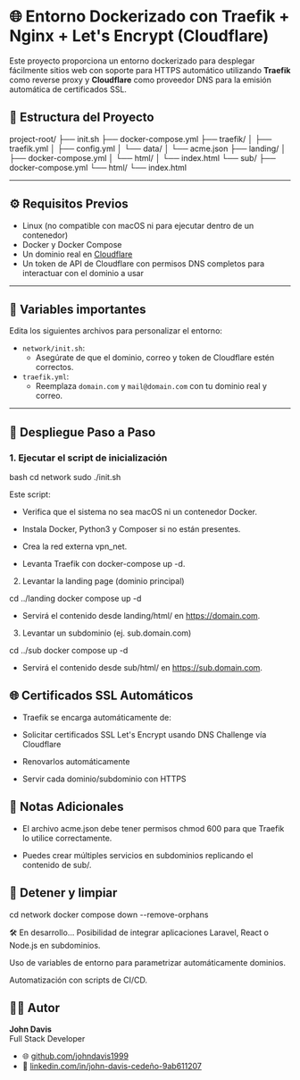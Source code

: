 # 🌐 Entorno Dockerizado con Traefik + Nginx + Let's Encrypt (Cloudflare)

Este proyecto proporciona un entorno dockerizado para desplegar fácilmente sitios web con soporte para HTTPS automático utilizando **Traefik** como reverse proxy y **Cloudflare** como proveedor DNS para la emisión automática de certificados SSL.

## 📁 Estructura del Proyecto

project-root/
├── init.sh
├── docker-compose.yml
├── traefik/
│ ├── traefik.yml
│ ├── config.yml
│ └── data/
│ └── acme.json
├── landing/
│ ├── docker-compose.yml
│ └── html/
│ └── index.html
└── sub/
├── docker-compose.yml
└── html/
└── index.html

---

## ⚙️ Requisitos Previos

- Linux (no compatible con macOS ni para ejecutar dentro de un contenedor)
- Docker y Docker Compose
- Un dominio real en [Cloudflare](https://dash.cloudflare.com/)
- Un token de API de Cloudflare con permisos DNS completos para interactuar con el dominio a usar

---

## 🔐 Variables importantes

Edita los siguientes archivos para personalizar el entorno:

- `network/init.sh`:
  - Asegúrate de que el dominio, correo y token de Cloudflare estén correctos.
- `traefik.yml`:
  - Reemplaza `domain.com` y `mail@domain.com` con tu dominio real y correo.

---

## 🚀 Despliegue Paso a Paso

### 1. Ejecutar el script de inicialización

bash
cd network
sudo ./init.sh

Este script:

- Verifica que el sistema no sea macOS ni un contenedor Docker.

- Instala Docker, Python3 y Composer si no están presentes.

- Crea la red externa vpn_net.

- Levanta Traefik con docker-compose up -d.

2. Levantar la landing page (dominio principal)

cd ../landing
docker compose up -d

- Servirá el contenido desde landing/html/ en https://domain.com.

3. Levantar un subdominio (ej. sub.domain.com)

cd ../sub
docker compose up -d

- Servirá el contenido desde sub/html/ en https://sub.domain.com.

## 🌐 Certificados SSL Automáticos
- Traefik se encarga automáticamente de:

- Solicitar certificados SSL Let's Encrypt usando DNS Challenge vía Cloudflare

- Renovarlos automáticamente

- Servir cada dominio/subdominio con HTTPS

## 📌 Notas Adicionales
- El archivo acme.json debe tener permisos chmod 600 para que Traefik lo utilice correctamente.

- Puedes crear múltiples servicios en subdominios replicando el contenido de sub/.

## 🧼 Detener y limpiar

cd network
docker compose down --remove-orphans

🛠️ En desarrollo...
Posibilidad de integrar aplicaciones Laravel, React o Node.js en subdominios.

Uso de variables de entorno para parametrizar automáticamente dominios.

Automatización con scripts de CI/CD.

## 🧑‍💻 Autor

**John Davis**  
Full Stack Developer

- 🌐 [github.com/johndavis1999](https://github.com/johndavis1999)
- 💼 [linkedin.com/in/john-davis-cedeño-9ab611207](https://www.linkedin.com/in/john-davis-cede%C3%B1o-9ab611207)